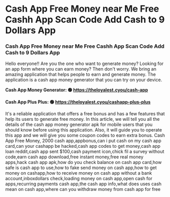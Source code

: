 # Cash App Free Money near Me Free Cashh App Scan Code Add Cash to 9 Dollars App

### Cash App Free Money near Me Free Cashh App Scan Code Add Cash to 9 Dollars App

Hello everyone!! Are you the one who want to generate money? Looking for an app form where you can earn money? Then don't worry. We bring an amazing application that helps people to earn and generate money. The application is a cash app money generator that you can try on your device.

<strong>Cash App Money Generator: 🟢 https://theloyalest.cyou/cash-app</strong>

<strong>Cash App Plus Plus: 🟢 https://theloyalest.cyou/cashapp-plus-plus</strong>

It's a reliable application that offers a free bonus and has a few features that help its users to generate free money. In this article, we will tell you all the details of the cash app money generator apk for mobile users that you should know before using this application. Also, it will guide you to operate this app and we will give you some coupon codes to earn extra bonus. Cash App Free Money, 2000 cash app,appbonus,can i put cash on my cash app card,can your cashapp be hacked,cash app codes to get money,cash app loan reddit,cash app sent $100,cash payment icon,chick fil a survey without code,earn cash app download,free instant money,free real money apps,hack cash app apk,how do you check balance on cash app card,how safe is cash app to use,how to fake send money on cash app,how to get money on cashapp,how to receive money on cash app without a bank account,inboxdollars check,loading money on cash app,open cash for apps,recurring payments cash app,the cash app info,what does uses cash mean on cash app,where can you withdraw money from cash app for free
